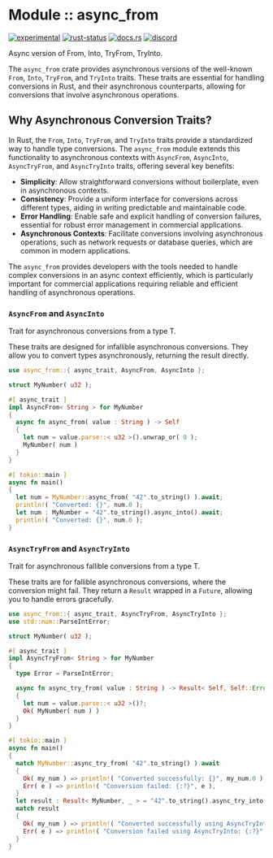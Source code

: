 <!-- {{# generate.module_header{} #}} -->

# Module :: async_from
[![experimental](https://raster.shields.io/static/v1?label=stability&message=experimental&color=orange&logoColor=eee)](https://github.com/emersion/stability-badges#experimental) [![rust-status](https://github.com/Wandalen/wTools/actions/workflows/Moduleasync_fromPush.yml/badge.svg)](https://github.com/Wandalen/wTools/actions/workflows/Moduleasync_fromPush.yml) [![docs.rs](https://img.shields.io/docsrs/async_from?color=e3e8f0&logo=docs.rs)](https://docs.rs/async_from) [![discord](https://img.shields.io/discord/872391416519737405?color=eee&logo=discord&logoColor=eee&label=ask)](https://discord.gg/m3YfbXpUUY)

Async version of From, Into, TryFrom, TryInto.

The `async_from` crate provides asynchronous versions of the well-known `From`, `Into`, `TryFrom`, and `TryInto` traits. These traits are essential for handling conversions in Rust, and their asynchronous counterparts, allowing for conversions that involve asynchronous operations.

## Why Asynchronous Conversion Traits?

In Rust, the `From`, `Into`, `TryFrom`, and `TryInto` traits provide a standardized way to handle type conversions. The `async_from` module extends this functionality to asynchronous contexts with `AsyncFrom`, `AsyncInto`, `AsyncTryFrom`, and `AsyncTryInto` traits, offering several key benefits:

- **Simplicity**: Allow straightforward conversions without boilerplate, even in asynchronous contexts.
- **Consistency**: Provide a uniform interface for conversions across different types, aiding in writing predictable and maintainable code.
- **Error Handling**: Enable safe and explicit handling of conversion failures, essential for robust error management in commercial applications.
- **Asynchronous Contexts**: Facilitate conversions involving asynchronous operations, such as network requests or database queries, which are common in modern applications.

The `async_from` provides developers with the tools needed to handle complex conversions in an async context efficiently, which is particularly important for commercial applications requiring reliable and efficient handling of asynchronous operations.

### `AsyncFrom` and `AsyncInto`

Trait for asynchronous conversions from a type T.

These traits are designed for infallible asynchronous conversions. They allow you to convert types asynchronously, returning the result directly.

```rust
use async_from::{ async_trait, AsyncFrom, AsyncInto };

struct MyNumber( u32 );

#[ async_trait ]
impl AsyncFrom< String > for MyNumber
{
  async fn async_from( value : String ) -> Self
  {
    let num = value.parse::< u32 >().unwrap_or( 0 );
    MyNumber( num )
  }
}

#[ tokio::main ]
async fn main()
{
  let num = MyNumber::async_from( "42".to_string() ).await;
  println!( "Converted: {}", num.0 );
  let num : MyNumber = "42".to_string().async_into().await;
  println!( "Converted: {}", num.0 );
}
```

### `AsyncTryFrom` and `AsyncTryInto`

Trait for asynchronous fallible conversions from a type T.

These traits are for fallible asynchronous conversions, where the conversion might fail. They return a `Result` wrapped in a `Future`, allowing you to handle errors gracefully.

```rust
use async_from::{ async_trait, AsyncTryFrom, AsyncTryInto };
use std::num::ParseIntError;

struct MyNumber( u32 );

#[ async_trait ]
impl AsyncTryFrom< String > for MyNumber
{
  type Error = ParseIntError;

  async fn async_try_from( value : String ) -> Result< Self, Self::Error >
  {
    let num = value.parse::< u32 >()?;
    Ok( MyNumber( num ) )
  }
}

#[ tokio::main ]
async fn main()
{
  match MyNumber::async_try_from( "42".to_string() ).await
  {
    Ok( my_num ) => println!( "Converted successfully: {}", my_num.0 ),
    Err( e ) => println!( "Conversion failed: {:?}", e ),
  }
  let result : Result< MyNumber, _ > = "42".to_string().async_try_into().await;
  match result
  {
    Ok( my_num ) => println!( "Converted successfully using AsyncTryInto: {}", my_num.0 ),
    Err( e ) => println!( "Conversion failed using AsyncTryInto: {:?}", e ),
  }
}
```
